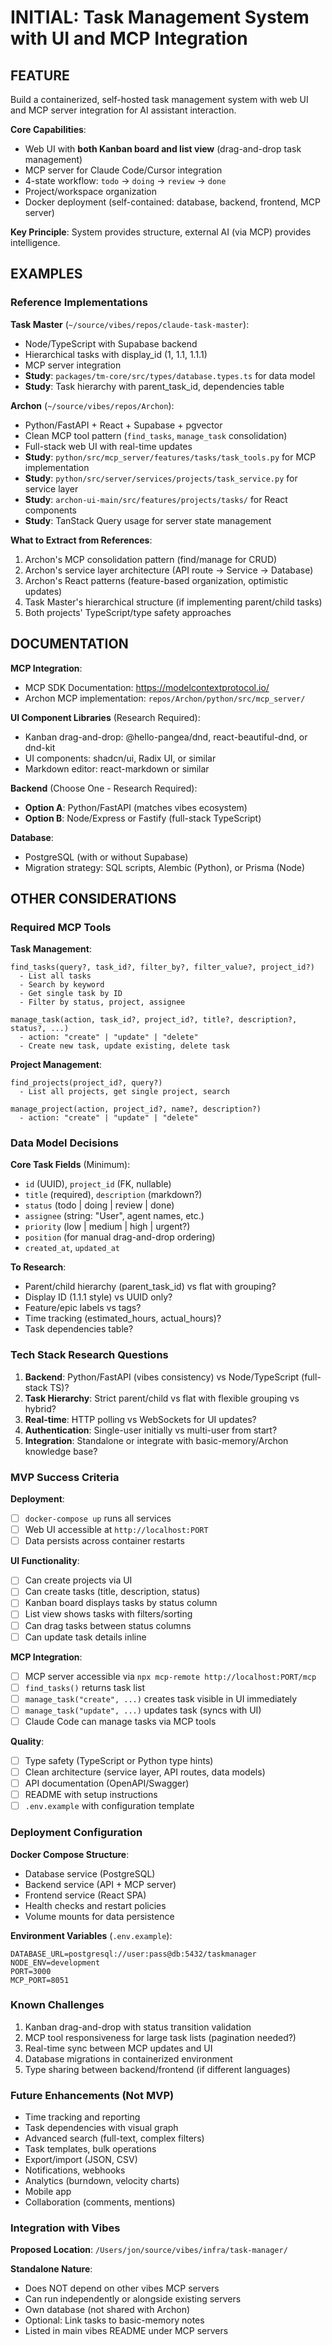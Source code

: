 # INITIAL: Task Management System with UI and MCP Integration

## FEATURE

Build a containerized, self-hosted task management system with web UI and MCP server integration for AI assistant interaction.

**Core Capabilities**:
- Web UI with **both Kanban board and list view** (drag-and-drop task management)
- MCP server for Claude Code/Cursor integration
- 4-state workflow: `todo` → `doing` → `review` → `done`
- Project/workspace organization
- Docker deployment (self-contained: database, backend, frontend, MCP server)

**Key Principle**: System provides structure, external AI (via MCP) provides intelligence.

## EXAMPLES

### Reference Implementations

**Task Master** (`~/source/vibes/repos/claude-task-master`):
- Node/TypeScript with Supabase backend
- Hierarchical tasks with display_id (1, 1.1, 1.1.1)
- MCP server integration
- **Study**: `packages/tm-core/src/types/database.types.ts` for data model
- **Study**: Task hierarchy with parent_task_id, dependencies table

**Archon** (`~/source/vibes/repos/Archon`):
- Python/FastAPI + React + Supabase + pgvector
- Clean MCP tool pattern (`find_tasks`, `manage_task` consolidation)
- Full-stack web UI with real-time updates
- **Study**: `python/src/mcp_server/features/tasks/task_tools.py` for MCP implementation
- **Study**: `python/src/server/services/projects/task_service.py` for service layer
- **Study**: `archon-ui-main/src/features/projects/tasks/` for React components
- **Study**: TanStack Query usage for server state management

**What to Extract from References**:
1. Archon's MCP consolidation pattern (find/manage for CRUD)
2. Archon's service layer architecture (API route → Service → Database)
3. Archon's React patterns (feature-based organization, optimistic updates)
4. Task Master's hierarchical structure (if implementing parent/child tasks)
5. Both projects' TypeScript/type safety approaches

## DOCUMENTATION

**MCP Integration**:
- MCP SDK Documentation: https://modelcontextprotocol.io/
- Archon MCP implementation: `repos/Archon/python/src/mcp_server/`

**UI Component Libraries** (Research Required):
- Kanban drag-and-drop: @hello-pangea/dnd, react-beautiful-dnd, or dnd-kit
- UI components: shadcn/ui, Radix UI, or similar
- Markdown editor: react-markdown or similar

**Backend** (Choose One - Research Required):
- **Option A**: Python/FastAPI (matches vibes ecosystem)
- **Option B**: Node/Express or Fastify (full-stack TypeScript)

**Database**:
- PostgreSQL (with or without Supabase)
- Migration strategy: SQL scripts, Alembic (Python), or Prisma (Node)

## OTHER CONSIDERATIONS

### Required MCP Tools

**Task Management**:
```
find_tasks(query?, task_id?, filter_by?, filter_value?, project_id?)
  - List all tasks
  - Search by keyword
  - Get single task by ID
  - Filter by status, project, assignee

manage_task(action, task_id?, project_id?, title?, description?, status?, ...)
  - action: "create" | "update" | "delete"
  - Create new task, update existing, delete task
```

**Project Management**:
```
find_projects(project_id?, query?)
  - List all projects, get single project, search

manage_project(action, project_id?, name?, description?)
  - action: "create" | "update" | "delete"
```

### Data Model Decisions

**Core Task Fields** (Minimum):
- `id` (UUID), `project_id` (FK, nullable)
- `title` (required), `description` (markdown?)
- `status` (todo | doing | review | done)
- `assignee` (string: "User", agent names, etc.)
- `priority` (low | medium | high | urgent?)
- `position` (for manual drag-and-drop ordering)
- `created_at`, `updated_at`

**To Research**:
- Parent/child hierarchy (parent_task_id) vs flat with grouping?
- Display ID (1.1.1 style) vs UUID only?
- Feature/epic labels vs tags?
- Time tracking (estimated_hours, actual_hours)?
- Task dependencies table?

### Tech Stack Research Questions

1. **Backend**: Python/FastAPI (vibes consistency) vs Node/TypeScript (full-stack TS)?
2. **Task Hierarchy**: Strict parent/child vs flat with flexible grouping vs hybrid?
3. **Real-time**: HTTP polling vs WebSockets for UI updates?
4. **Authentication**: Single-user initially vs multi-user from start?
5. **Integration**: Standalone or integrate with basic-memory/Archon knowledge base?

### MVP Success Criteria

**Deployment**:
- [ ] `docker-compose up` runs all services
- [ ] Web UI accessible at `http://localhost:PORT`
- [ ] Data persists across container restarts

**UI Functionality**:
- [ ] Can create projects via UI
- [ ] Can create tasks (title, description, status)
- [ ] Kanban board displays tasks by status column
- [ ] List view shows tasks with filters/sorting
- [ ] Can drag tasks between status columns
- [ ] Can update task details inline

**MCP Integration**:
- [ ] MCP server accessible via `npx mcp-remote http://localhost:PORT/mcp`
- [ ] `find_tasks()` returns task list
- [ ] `manage_task("create", ...)` creates task visible in UI immediately
- [ ] `manage_task("update", ...)` updates task (syncs with UI)
- [ ] Claude Code can manage tasks via MCP tools

**Quality**:
- [ ] Type safety (TypeScript or Python type hints)
- [ ] Clean architecture (service layer, API routes, data models)
- [ ] API documentation (OpenAPI/Swagger)
- [ ] README with setup instructions
- [ ] `.env.example` with configuration template

### Deployment Configuration

**Docker Compose Structure**:
- Database service (PostgreSQL)
- Backend service (API + MCP server)
- Frontend service (React SPA)
- Health checks and restart policies
- Volume mounts for data persistence

**Environment Variables** (`.env.example`):
```
DATABASE_URL=postgresql://user:pass@db:5432/taskmanager
NODE_ENV=development
PORT=3000
MCP_PORT=8051
```

### Known Challenges

1. Kanban drag-and-drop with status transition validation
2. MCP tool responsiveness for large task lists (pagination needed?)
3. Real-time sync between MCP updates and UI
4. Database migrations in containerized environment
5. Type sharing between backend/frontend (if different languages)

### Future Enhancements (Not MVP)

- Time tracking and reporting
- Task dependencies with visual graph
- Advanced search (full-text, complex filters)
- Task templates, bulk operations
- Export/import (JSON, CSV)
- Notifications, webhooks
- Analytics (burndown, velocity charts)
- Mobile app
- Collaboration (comments, mentions)

### Integration with Vibes

**Proposed Location**: `/Users/jon/source/vibes/infra/task-manager/`

**Standalone Nature**:
- Does NOT depend on other vibes MCP servers
- Can run independently or alongside existing servers
- Own database (not shared with Archon)
- Optional: Link tasks to basic-memory notes
- Listed in main vibes README under MCP servers
